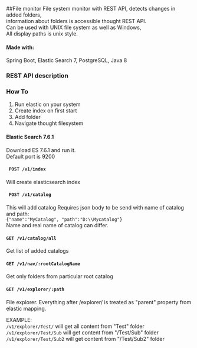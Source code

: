 ##File monitor
 File system monitor with REST API, detects changes in added folders, <br>
information about folders is accessible thought REST API. <br>
Can be used with UNIX file system as well as Windows, <br>
All display paths is unix style.
 
#### Made with:
Spring Boot,
Elastic Search 7,
PostgreSQL, Java 8

### REST API description

### How To
1) Run elastic on your system<br>
2) Create index on first start
3) Add folder
4) Navigate thought filesystem

#### Elastic Search 7.6.1
Download ES 7.6.1 and run it.<br>
Default port is 9200

#### ``` POST /v1/index``` <br>
Will create elasticsearch index 

#### ``` POST /v1/catalog``` <br>
This will add catalog 
Requires json body to be send with name of catalog and path:<br>
``{"name":"MyCatalog", "path":"D:\\Mycatalog"}`` <br> 
Name and real name of catalog can differ.


#### ```GET /v1/catalog/all``` <br>
Get list of added catalogs

#### ```GET /v1/nav/:rootCatalogName```
Get only folders from particular root catalog

#### ```GET /v1/explorer/:path```<br>
File explorer. 
Everything after /explorer/ is treated as "parent" property from
elastic mapping.<br> 

EXAMPLE:<br>
 ```/v1/explorer/Test/``` will get all content from "Test" folder<br>
 ```/v1/explorer/Test/Sub``` will get content from "/Test/Sub" folder<br>
 ```/v1/explorer/Test/Sub2``` will get content from "/Test/Sub2" folder
 




